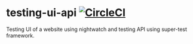 # testing-ui-api  [![CircleCI](https://dl.circleci.com/status-badge/img/circleci/9ZhHaXBjJJR2TqyHhqsq5n/f588b9f2-0a10-483a-ab5d-c65d6b0c4dd7/tree/main.svg?style=svg&circle-token=6e3cf040e27b7ecf9949e9ed7f36edc2494207f8)](https://dl.circleci.com/status-badge/redirect/circleci/9ZhHaXBjJJR2TqyHhqsq5n/f588b9f2-0a10-483a-ab5d-c65d6b0c4dd7/tree/main)
Testing UI of a website using nightwatch and testing API using super-test framework.

